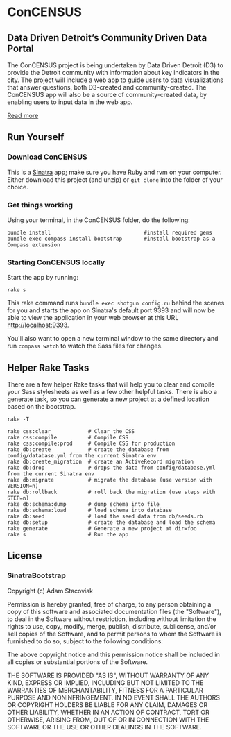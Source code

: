 # ConCENSUS

## Data Driven Detroit’s Community Driven Data Portal

The ConCENSUS project is being undertaken by Data Driven Detroit (D3) to provide the Detroit community with information about key indicators in the city. The project will include a web app to guide users to data visualizations that answer questions, both D3-created and community-created. The ConCENSUS app will also be a source of community-created data, by enabling users to input data in the web app.

[Read more](http://www.knightfoundation.org/grants/201347656/)

## Run Yourself

### Download ConCENSUS

This is a [Sinatra](http://www.sinatrarb.com/) app; make sure you have Ruby and rvm on your computer. Either download this project (and unzip) or `git clone` into the folder of your choice.

### Get things working

Using your terminal, in the ConCENSUS folder, do the following:

    bundle install                              #install required gems
    bundle exec compass install bootstrap       #install bootstrap as a Compass extension

### Starting ConCENSUS locally

Start the app by running:

    rake s

This rake command runs `bundle exec shotgun config.ru` behind the scenes for you and starts the app on Sinatra's default port 9393 and will now be able to view the application in your web browser at this URL [http://localhost:9393](http://localhost:9393).

You'll also want to open a new terminal window to the same directory and run `compass watch` to watch the Sass files for changes.

## Helper Rake Tasks

There are a few helper Rake tasks that will help you to clear and compile your Sass stylesheets as well as a few other helpful tasks. There is also a generate task, so you can generate a new project at a defined location based on the bootstrap.

    rake -T

    rake css:clear            # Clear the CSS
    rake css:compile          # Compile CSS
    rake css:compile:prod     # Compile CSS for production
    rake db:create            # create the database from config/database.yml from the current Sinatra env
    rake db:create_migration  # create an ActiveRecord migration
    rake db:drop              # drops the data from config/database.yml from the current Sinatra env
    rake db:migrate           # migrate the database (use version with VERSION=n)
    rake db:rollback          # roll back the migration (use steps with STEP=n)
    rake db:schema:dump       # dump schema into file
    rake db:schema:load       # load schema into database
    rake db:seed              # load the seed data from db/seeds.rb
    rake db:setup             # create the database and load the schema
    rake generate             # Generate a new project at dir=foo
    rake s                    # Run the app


## License

### SinatraBootstrap 
Copyright (c) Adam Stacoviak

Permission is hereby granted, free of charge, to any person obtaining a copy of this software and associated documentation files (the "Software"), to deal in the Software without restriction, including without limitation the rights to use, copy, modify, merge, publish, distribute, sublicense, and/or sell copies of the Software, and to permit persons to whom the Software is furnished to do so, subject to the following conditions:

The above copyright notice and this permission notice shall be included in all copies or substantial portions of the Software.

THE SOFTWARE IS PROVIDED "AS IS", WITHOUT WARRANTY OF ANY KIND, EXPRESS OR IMPLIED, INCLUDING BUT NOT LIMITED TO THE WARRANTIES OF MERCHANTABILITY, FITNESS FOR A PARTICULAR PURPOSE AND NONINFRINGEMENT. IN NO EVENT SHALL THE AUTHORS OR COPYRIGHT HOLDERS BE LIABLE FOR ANY CLAIM, DAMAGES OR OTHER LIABILITY, WHETHER IN AN ACTION OF CONTRACT, TORT OR OTHERWISE, ARISING FROM, OUT OF OR IN CONNECTION WITH THE SOFTWARE OR THE USE OR OTHER DEALINGS IN THE SOFTWARE.
